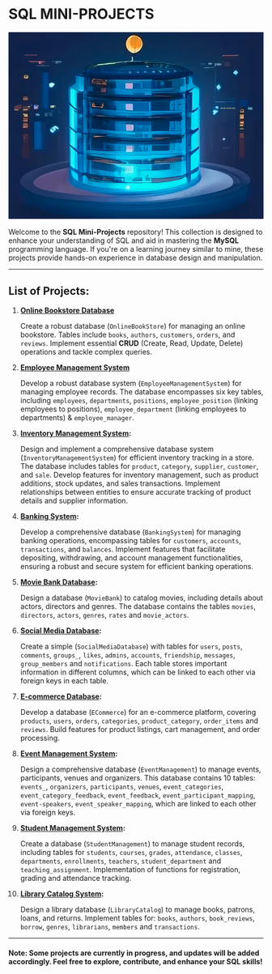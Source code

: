 
# SQL MINI-PROJECTS

![sql.png](https://github.com/LoqmanSamani/SQL_MiniProjects/blob/systembiology/project_1/sql.png)

Welcome to the **SQL Mini-Projects** repository! This collection is designed to enhance your understanding of SQL and aid in mastering the **MySQL** programming language. If you're on a learning journey similar to mine, these projects provide hands-on experience in database design and manipulation.

---

## List of Projects:

1. **[Online Bookstore Database](https://github.com/LoqmanSamani/SQL_MiniProjects/tree/systembiology/project_1)**

    Create a robust database (`OnlineBookStore`) for managing an online bookstore. Tables include `books`, `authors`, `customers`, `orders`, and `reviews`. Implement essential **CRUD** (Create, Read, Update, Delete) operations and tackle complex queries.


2. **[Employee Management System](https://github.com/LoqmanSamani/SQL_MiniProjects/tree/systembiology/project_2)**

    Develop a robust database system (`EmployeeManagementSystem`) for managing employee records. The database encompasses six key tables, including `employees`, `departments`, `positions`, `employee_position` (linking employees to positions), `employee_department` (linking employees to departments) & `employee_manager`.



3. **[Inventory Management System](https://github.com/LoqmanSamani/SQL_MiniProjects/tree/systembiology/project_3):**

    Design and implement a comprehensive database system (`InventoryManagementSystem`) for efficient inventory tracking in a store. The database includes tables for `product`, `category`, `supplier`, `customer`, and `sale`. Develop features for inventory management, such as product additions, stock updates, and sales transactions. Implement relationships between entities to ensure accurate tracking of product details and supplier information.



4. **[Banking System](https://github.com/LoqmanSamani/SQL_MiniProjects/tree/systembiology/project_4):**

    Develop a comprehensive database (`BankingSystem`) for managing banking operations, encompassing tables for `customers`, `accounts`, `transactions`, and `balances`. Implement features that facilitate depositing, withdrawing, and account management functionalities, ensuring a robust and secure system for efficient banking operations.




5. **[Movie Bank Database](https://github.com/LoqmanSamani/SQL_MiniProjects/tree/systembiology/project_5):**

    Design a database (`MovieBank`) to catalog movies, including details about actors, directors and genres. The database contains the tables `movies`, `directors`, `actors`, `genres`, `rates` and `movie_actors`. 




6. **[Social Media Database](https://github.com/LoqmanSamani/SQL_MiniProjects/tree/systembiology/project_6):**

   Create a simple (`SocialMediaDatabase`) with tables for `users`, `posts`, `comments`, `groups_`, `likes`, `admins`, `accounts`, `friendship`, `messages`, `group_members` and `notifications`. Each table stores important information in different columns, which can be linked to each other via foreign keys in each table.




7. **[E-commerce Database](https://github.com/LoqmanSamani/SQL_MiniProjects/tree/systembiology/project_7):**

   Develop a database (`ECommerce`) for an e-commerce platform, covering `products`, `users`, `orders`, `categories`, `product_category`, `order_items` and `reviews`. Build features for product listings, cart management, and order processing.



8. **[Event Management System](https://github.com/LoqmanSamani/SQL_MiniProjects/tree/systembiology/project_8):**

   Design a comprehensive database (`EventManagement`) to manage events, participants, venues and organizers. This database contains 10 tables: `events_`, `organizers`, `participants`, `venues`, `event_categories`, `event_category_feedback`, `event_feedback`, `event_participant_mapping`, `event-speakers`, `event_speaker_mapping`, which are linked to each other via foreign keys.



9. **[Student Management System](https://github.com/LoqmanSamani/SQL_MiniProjects/tree/systembiology/project_9):**

    Create a database (`StudentManagement`) to manage student records, including tables for `students`, `courses`, `grades`, `attendance`, `classes`, `departments`, `enrollments`, `teachers`, `student_department` and `teaching_assignment`. Implementation of functions for registration, grading and attendance tracking.

    


10. **[Library Catalog System](https://github.com/LoqmanSamani/SQL_MiniProjects/tree/systembiology/project_10):**

    Design a library database (`LibraryCatalog`) to manage books, patrons, loans, and returns. Implement tables for:  `books`,  `authors`, `book_reviews`, `borrow`, `genres`, `librarians`, `members` and `transactions`.


---

#### Note: Some projects are currently in progress, and updates will be added accordingly. Feel free to explore, contribute, and enhance your SQL skills!